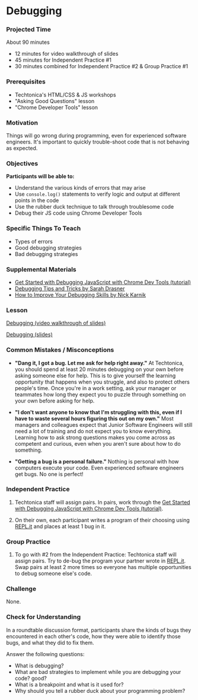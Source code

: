 # Debugging

### Projected Time
About 90 minutes
- 12 minutes for video walkthrough of slides
- 45 minutes for Independent Practice #1
- 30 minutes combined for Independent Practice #2 & Group Practice #1

### Prerequisites
- Techtonica's HTML/CSS & JS workshops
- "Asking Good Questions" lesson
- "Chrome Developer Tools" lesson

### Motivation

Things will go wrong during programming, even for experienced software engineers. It's important to quickly trouble-shoot code that is not behaving as expected.

### Objectives
**Participants will be able to:**
- Understand the various kinds of errors that may arise
- Use `console.log()` statements to verify logic and output at different points in the code
- Use the rubber duck technique to talk through troublesome code
- Debug their JS code using Chrome Developer Tools

### Specific Things To Teach
- Types of errors
- Good debugging strategies
- Bad debugging strategies

### Supplemental Materials

- [Get Started with Debugging JavaScript with Chrome Dev Tools (tutorial)](https://developers.google.com/web/tools/chrome-devtools/javascript/)
- [Debugging Tips and Tricks by Sarah Drasner](https://css-tricks.com/debugging-tips-tricks/)
- [How to Improve Your Debugging Skills by Nick Karnik](https://www.freecodecamp.org/news/how-to-improve-your-debugging-skills-abb5b363bdb8/)

### Lesson

[Debugging (video walkthrough of slides)](https://drive.google.com/open?id=1wG182-iRKZPX1Mi6hTVUDYQUiE7Cmt0-)

[Debugging (slides)](https://docs.google.com/presentation/d/1Ol1as_RuxBpXMd4VxCUyvFVkjpcqAxg6B-c0Sl9KDLc/edit?usp=sharing)


### Common Mistakes / Misconceptions

- **"Dang it, I got a bug. Let me ask for help right away."** At Techtonica, you should spend at least 20 minutes debugging on your own before asking someone else for help. This is to give yourself the learning opportunity that happens when you struggle, and also to protect others people's time. Once you're in a work setting, ask your manager or teammates how long they expect you to puzzle through something on your own before asking for help.

- **"I don't want anyone to know that I'm struggling with this, even if I have to waste several hours figuring this out on my own."** Most managers and colleagues expect that Junior Software Engineers will still need a lot of training and do not expect you to know everything. Learning how to ask strong questions makes you come across as competent and curious, even when you aren't sure about how to do something.

- **"Getting a bug is a personal failure."** Nothing is personal with how computers execute your code. Even experienced software engineers get bugs. No one is perfect!

### Independent Practice

1. Techtonica staff will assign pairs. In pairs, work through the [Get Started with Debugging JavaScript with Chrome Dev Tools (tutorial)](https://developers.google.com/web/tools/chrome-devtools/javascript/).

2. On their own, each participant writes a program of their choosing using [REPL.it](http://www.repl.it) and places at least 1 bug in it.

### Group Practice

1. To go with #2 from the Independent Practice: 
Techtonica staff will assign pairs. Try to de-bug the program your partner wrote in [REPL.it](http://www.repl.it).
Swap pairs at least 2 more times so everyone has multiple opportunities to debug someone else's code.

### Challenge

None.

### Check for Understanding
In a roundtable discussion format, participants share the kinds of bugs they encountered in each other's code, how they were able to identify those bugs, and what they did to fix them.

Answer the following questions: 
- What is debugging?
- What are bad strategies to implement while you are debugging your code? good?
- What is a breakpoint and what is it used for?
- Why should you tell a rubber duck about your programming problem?
